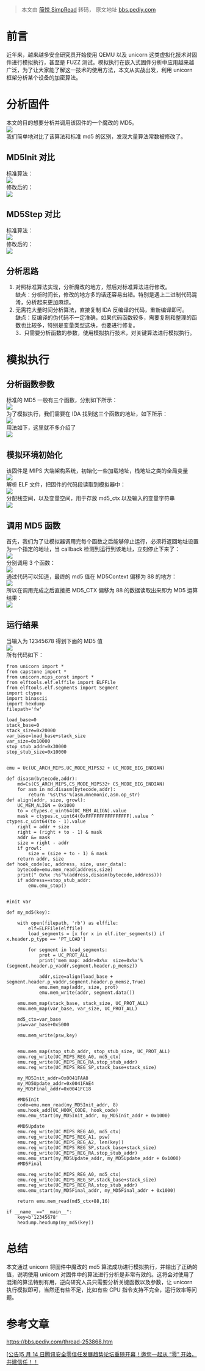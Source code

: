 > 本文由 [简悦 SimpRead](http://ksria.com/simpread/) 转码， 原文地址 [bbs.pediy.com](https://bbs.pediy.com/thread-267153.htm)

前言
==

近年来，越来越多安全研究员开始使用 QEMU 以及 unicorn 这类虚拟化技术对固件进行模拟执行，甚至是 FUZZ 测试。模拟执行在嵌入式固件分析中应用越来越广泛，为了让大家能了解这一技术的使用方法，本文从实战出发，利用 unicorn 框架分析某个设备的加密算法。

分析固件
====

本文的目的想要分析并调用该固件的一个魔改的 MD5。  
![](https://bbs.pediy.com/upload/attach/202104/651413_WNR77DN7PHP8H3V.png)  
我们简单地对比了该算法和标准 md5 的区别，发现大量算法常数被修改了。

MD5Init 对比
----------

标准算法：  
![](https://bbs.pediy.com/upload/attach/202104/651413_GWMNZPA8D254SYX.png)  
修改后的：  
![](https://bbs.pediy.com/upload/attach/202104/651413_8ZJZYVCCYXRRYWC.png)

MD5Step 对比
----------

标准算法：  
![](https://bbs.pediy.com/upload/attach/202104/651413_45VQTAGTR7J4AVE.png)  
修改后的：  
![](https://bbs.pediy.com/upload/attach/202104/651413_CNSCR73VJS7VGET.png)

分析思路
----

1.  对照标准算法实现，分析魔改的地方，然后对标准算法进行修改。  
    缺点：分析时间长，修改的地方多的话还容易出错。特别是遇上二进制代码混淆，分析起来更加麻烦。
2.  无需花大量时间分析算法，直接复制 IDA 反编译的代码，重新编译即可。  
    缺点：反编译的伪代码不一定准确，如果代码函数较多，需要复制和整理的函数也比较多，特别是变量类型这块，也要进行修复。  
    3．只需要分析函数的参数，使用模拟执行技术，对关键算法进行模拟执行。

模拟执行
====

分析函数参数
------

标准的 MD5 一般有三个函数，分别如下所示：  
![](https://bbs.pediy.com/upload/attach/202104/651413_7BEMPFQZPQWWK2Z.png)  
为了模拟执行，我们需要在 IDA 找到这三个函数的地址，如下所示：  
![](https://bbs.pediy.com/upload/attach/202104/651413_RC8FZ7YDAM38527.png)  
用法如下，这里就不多介绍了  
![](https://bbs.pediy.com/upload/attach/202104/651413_KMEK35FA99SNDB7.png)

模拟环境初始化
-------

该固件是 MIPS 大端架构系统，初始化一些加载地址，栈地址之类的全局变量  
![](https://bbs.pediy.com/upload/attach/202104/651413_PWEBF9WNMBAD8T8.png)  
解析 ELF 文件，把固件的代码段读取到模拟器中：  
![](https://bbs.pediy.com/upload/attach/202104/651413_4J8B76C3RX2MMXF.png)  
分配栈空间，以及变量空间，用于存放 md5_ctx 以及输入的变量字符串  
![](https://bbs.pediy.com/upload/attach/202104/651413_Q4D44E5HVPA9AAH.png)

调用 MD5 函数
---------

首先，我们为了让模拟器调用完每个函数之后能够停止运行，必须将返回地址设置为一个指定的地址，当 callback 检测到运行到该地址，立刻停止下来了：  
![](https://bbs.pediy.com/upload/attach/202104/651413_CBYJ3778Z7MPQ8F.png)  
分别调用 3 个函数：  
![](https://bbs.pediy.com/upload/attach/202104/651413_FX5X3NSGP4YWVCD.png)  
通过代码可以知道，最终的 md5 值在 MD5Context 偏移为 88 的地方：  
![](https://bbs.pediy.com/upload/attach/202104/651413_96SH6KZ7CQD8EK5.png)  
所以在调用完成之后直接把 MD5_CTX 偏移为 88 的数据读取出来即为 MD5 运算结果：  
![](https://bbs.pediy.com/upload/attach/202104/651413_UQJ87SGB45BWFBF.png)

运行结果
----

当输入为 12345678 得到下面的 MD5 值  
![](https://bbs.pediy.com/upload/attach/202104/651413_XCTZ4XY439AKKXQ.png)  
所有代码如下：

```
from unicorn import *
from capstone import *
from unicorn.mips_const import *
from elftools.elf.elffile import ELFFile
from elftools.elf.segments import Segment
import ctypes
import binascii
import hexdump
filepath='fw'
 
load_base=0
stack_base=0
stack_size=0x20000
var_base=load_base+stack_size
var_size=0x10000
stop_stub_addr=0x30000
stop_stub_size=0x10000
 
 
emu = Uc(UC_ARCH_MIPS,UC_MODE_MIPS32 + UC_MODE_BIG_ENDIAN)
 
def disasm(bytecode,addr):
    md=Cs(CS_ARCH_MIPS,CS_MODE_MIPS32+ CS_MODE_BIG_ENDIAN)
    for asm in md.disasm(bytecode,addr):
        return '%s\t%s'%(asm.mnemonic,asm.op_str)
def align(addr, size, growl):
    UC_MEM_ALIGN = 0x1000
    to = ctypes.c_uint64(UC_MEM_ALIGN).value
    mask = ctypes.c_uint64(0xFFFFFFFFFFFFFFFF).value ^ ctypes.c_uint64(to - 1).value
    right = addr + size
    right = (right + to - 1) & mask
    addr &= mask
    size = right - addr
    if growl:
        size = (size + to - 1) & mask
    return addr, size
def hook_code(uc, address, size, user_data):
    bytecode=emu.mem_read(address,size)
    print(" 0x%x :%s"%(address,disasm(bytecode,address)))
    if address==stop_stub_addr:
        emu.emu_stop()
 
 
#init var
 
def my_md5(key):
 
    with open(filepath, 'rb') as elffile:
        elf=ELFFile(elffile)
        load_segments = [x for x in elf.iter_segments() if x.header.p_type == 'PT_LOAD']
 
        for segment in load_segments:
            prot = UC_PROT_ALL
            print('mem_map: addr=0x%x  size=0x%x'%(segment.header.p_vaddr,segment.header.p_memsz))
 
            addr,size=align(load_base + segment.header.p_vaddr,segment.header.p_memsz,True)
            emu.mem_map(addr, size, prot)
            emu.mem_write(addr, segment.data())
 
    emu.mem_map(stack_base, stack_size, UC_PROT_ALL)
    emu.mem_map(var_base, var_size, UC_PROT_ALL)
 
    md5_ctx=var_base
    psw=var_base+0x5000
 
    emu.mem_write(psw,key)
 
 
    emu.mem_map(stop_stub_addr, stop_stub_size, UC_PROT_ALL)
    emu.reg_write(UC_MIPS_REG_A0, md5_ctx)
    emu.reg_write(UC_MIPS_REG_RA,stop_stub_addr)
    emu.reg_write(UC_MIPS_REG_SP,stack_base+stack_size)
 
    my_MD5Init_addr=0x0041FAA8
    my_MD5Update_addr=0x0041FAE4
    my_MD5Final_addr=0x0041FC18
 
    #MD5Init
    code=emu.mem_read(my_MD5Init_addr, 8)
    emu.hook_add(UC_HOOK_CODE, hook_code)
    emu.emu_start(my_MD5Init_addr, my_MD5Init_addr + 0x1000)
 
    #MD5Update
    emu.reg_write(UC_MIPS_REG_A0, md5_ctx)
    emu.reg_write(UC_MIPS_REG_A1, psw)
    emu.reg_write(UC_MIPS_REG_A2, len(key))
    emu.reg_write(UC_MIPS_REG_SP,stack_base+stack_size)
    emu.reg_write(UC_MIPS_REG_RA,stop_stub_addr)
    emu.emu_start(my_MD5Update_addr, my_MD5Update_addr + 0x1000)
    #MD5Final
 
    emu.reg_write(UC_MIPS_REG_A0, md5_ctx)
    emu.reg_write(UC_MIPS_REG_SP,stack_base+stack_size)
    emu.reg_write(UC_MIPS_REG_RA,stop_stub_addr)
    emu.emu_start(my_MD5Final_addr, my_MD5Final_addr + 0x1000)
 
    return emu.mem_read(md5_ctx+88,16)
 
if __name__=="__main__":
    key=b'12345678'
    hexdump.hexdump(my_md5(key))

```

总结
==

本文通过 unicorn 将固件中魔改的 md5 算法成功进行模拟执行，并输出了正确的值，说明使用 unicorn 对固件中的算法进行分析是非常有效的。这将会对使用了混淆的算法特别有用，逆向研究人员只需要分析关键函数以及参数，让 unicorn 执行模拟即可，当然还有些不足，比如有些 CPU 指令支持不完全，运行效率等问题。

参考文章
====

https://bbs.pediy.com/thread-253868.htm

[[公告]5 月 14 日腾讯安全零信任发展趋势论坛重磅开幕！邀您一起从 “零” 开始，共建信任！！](https://zta.insecworld.com/?utm_campaign=MJTG&utm_source=KX&utm_medium=WZLJ)